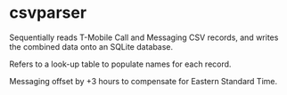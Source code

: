 # csvparser

Sequentially reads T-Mobile Call and Messaging CSV records, and writes the combined data onto an SQLite database.

Refers to a look-up table to populate names for each record.

Messaging offset by +3 hours to compensate for Eastern Standard Time.
